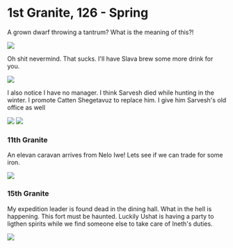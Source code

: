 # 1st Granite, 126 - Spring

A grown dwarf throwing a tantrum? What is the meaning of this?!

![](http://cloud.mikeskalnik.com/image/1y36282X0X0R/Screen%20Shot%202014-08-06%20at%2012.28.48%20AM.png)

Oh shit nevermind. That sucks. I'll have Slava brew some more drink for you.

![](http://cloud.mikeskalnik.com/image/2Z0g2g3D0N2i/Screen%20Shot%202014-08-06%20at%2012.29.42%20AM.png)

I also notice I have no manager. I think Sarvesh died while hunting in the
winter. I promote Catten Shegetavuz to replace him. I give him Sarvesh's old
office as well

![](http://cloud.mikeskalnik.com/image/0h2n37360o1R/Screen%20Shot%202014-08-06%20at%2012.34.44%20AM.png)
![](http://cloud.mikeskalnik.com/image/3u243K3c0P0U/Screen%20Shot%202014-08-06%20at%2012.36.34%20AM.png)

### 11th Granite

An elevan caravan arrives from Nelo Iwe! Lets see if we can trade for some iron.

![](http://cloud.mikeskalnik.com/image/243q2y3e0f3d/Screen%20Shot%202014-08-06%20at%2012.53.09%20AM.png)

### 15th Granite

My expedition leader is found dead in the dining hall. What in the hell is
happening. This fort must be haunted. Luckily Ushat is having a party to ligthen
spirits while we find someone else to take care of Ineth's duties.

![](http://cloud.mikeskalnik.com/image/0U0Q1t1t0E2Y/Screen%20Shot%202014-08-06%20at%2012.56.48%20AM.png)
